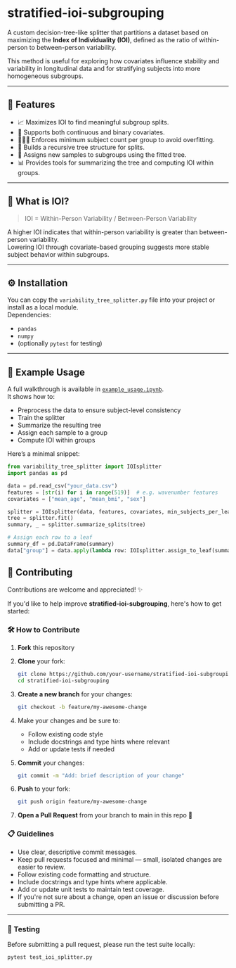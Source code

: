 # stratified-ioi-subgrouping

A custom decision-tree-like splitter that partitions a dataset based on maximizing the **Index of Individuality (IOI)**, defined as the ratio of within-person to between-person variability.

This method is useful for exploring how covariates influence stability and variability in longitudinal data and for stratifying subjects into more homogeneous subgroups.

---

## 🚀 Features

- 📈 Maximizes IOI to find meaningful subgroup splits.
- 🔀 Supports both continuous and binary covariates.
- 🧑‍🤝‍🧑 Enforces minimum subject count per group to avoid overfitting.
- 🌲 Builds a recursive tree structure for splits.
- 🧩 Assigns new samples to subgroups using the fitted tree.
- 📊 Provides tools for summarizing the tree and computing IOI within groups.

---

## 🧠 What is IOI?

> IOI = Within-Person Variability / Between-Person Variability

A higher IOI indicates that within-person variability is greater than between-person variability.  
Lowering IOI through covariate-based grouping suggests more stable subject behavior within subgroups.

---

## ⚙️ Installation

You can copy the `variability_tree_splitter.py` file into your project or install as a local module.  
Dependencies:
- `pandas`
- `numpy`
- (optionally `pytest` for testing)

---

## 🧪 Example Usage

A full walkthrough is available in [`example_usage.ipynb`](example_usage.ipynb).  
It shows how to:
- Preprocess the data to ensure subject-level consistency
- Train the splitter
- Summarize the resulting tree
- Assign each sample to a group
- Compute IOI within groups

Here’s a minimal snippet:

```python
from variability_tree_splitter import IOIsplitter
import pandas as pd

data = pd.read_csv("your_data.csv")
features = [str(i) for i in range(519)]  # e.g. wavenumber features
covariates = ["mean_age", "mean_bmi", "sex"]

splitter = IOIsplitter(data, features, covariates, min_subjects_per_leaf=10)
tree = splitter.fit()
summary, _ = splitter.summarize_splits(tree)

# Assign each row to a leaf
summary_df = pd.DataFrame(summary)
data["group"] = data.apply(lambda row: IOIsplitter.assign_to_leaf(summary_df, row), axis=1)
```

## 🤝 Contributing

Contributions are welcome and appreciated! ✨

If you'd like to help improve **stratified-ioi-subgrouping**, here's how to get started:

### 🛠️ How to Contribute

1. **Fork** this repository
2. **Clone** your fork:
   ```bash
   git clone https://github.com/your-username/stratified-ioi-subgrouping.git
   cd stratified-ioi-subgrouping
   ```
3. **Create a new branch** for your changes:
   ```bash
   git checkout -b feature/my-awesome-change
   ```
4. Make your changes and be sure to:
    - Follow existing code style  
    - Include docstrings and type hints where relevant  
    - Add or update tests if needed
5. **Commit** your changes:
    ```bash
    git commit -m "Add: brief description of your change"
    ```
6. **Push** to your fork:
    ```bash
    git push origin feature/my-awesome-change
    ```

7. **Open a Pull Request** from your branch to main in this repo 🎉

### 📋 Guidelines

- Use clear, descriptive commit messages.
- Keep pull requests focused and minimal — small, isolated changes are easier to review.
- Follow existing code formatting and structure.
- Include docstrings and type hints where applicable.
- Add or update unit tests to maintain test coverage.
- If you're not sure about a change, open an issue or discussion before submitting a PR.

---

### 🧪 Testing

Before submitting a pull request, please run the test suite locally:

```bash
pytest test_ioi_splitter.py
``` 